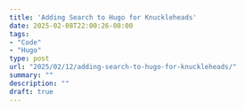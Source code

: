 ```yaml
---
title: 'Adding Search to Hugo for Knuckleheads'
date: 2025-02-08T22:00:26-08:00
tags:
- "Code"
- "Hugo"
type: post
url: "2025/02/12/adding-search-to-hugo-for-knuckleheads/"
summary: ""
description: ""
draft: true
---
```

